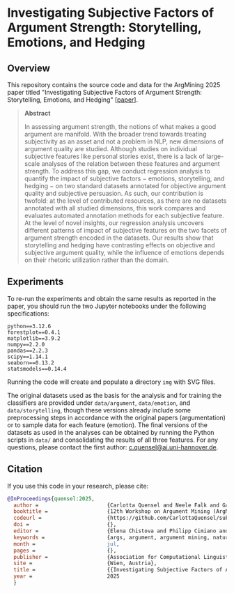 # Investigating Subjective Factors of Argument Strength: Storytelling, Emotions, and Hedging

## Overview
This repository contains the source code and data for the ArgMining 2025 paper titled "Investigating Subjective Factors of Argument Strength: Storytelling, Emotions, and Hedging" [[paper](https://webis.de/publications.html#quensel_2025)].

> **Abstract**
> 
> In assessing argument strength, the notions of what makes a good argument are manifold. With the broader trend towards treating subjectivity as an asset and not a problem in NLP, new dimensions of argument quality are studied. Although studies on individual subjective features like personal stories exist, there is a lack of large-scale analyses of the relation between these features and argument strength. To address this gap, we conduct regression analysis to quantify the impact of subjective factors $-$ emotions, storytelling, and hedging $-$ on two standard datasets annotated for objective argument quality and subjective persuasion. As such, our contribution is twofold: at the level of contributed resources, as there are no datasets annotated with all studied dimensions, this work compares and evaluates automated annotation methods for each subjective feature. At the level of novel insights, our regression analysis uncovers different patterns of impact of subjective features on the two facets of argument strength encoded in the datasets. Our results show that storytelling and hedging have contrasting effects on objective and subjective argument quality, while the influence of emotions depends on their rhetoric utilization rather than the domain.

## Experiments
To re-run the experiments and obtain the same results as reported in the paper, you should run the two Jupyter notebooks under the following specifications:

```
python==3.12.6
forestplot==0.4.1
matplotlib==3.9.2
numpy==2.2.0
pandas==2.2.3
scipy==1.14.1
seaborn==0.13.2
statsmodels==0.14.4
```

Running the code will create and populate a directory `img` with SVG files.

The original datasets used as the basis for the analysis and for training the classifiers are provided under `data/argument`, `data/emotion`, and `data/storytelling`, though these versions already include some preprocessing steps in accordance with the original papers (argumentation) or to sample data for each feature (emotion). The final versions of the datasets as used in the analyses can be obtained by running the Python scripts in `data/` and consolidating the results of all three features. For any questions, please contact the first author: c.quensel@ai.uni-hannover.de.

## Citation

If you use this code in your research, please cite:

```bib
@InProceedings{quensel:2025,
  author =                      {Carlotta Quensel and Neele Falk and Gabriella Lapesa},
  booktitle =                   {12th Workshop on Argument Mining (ArgMining 2025) at ACL},
  codeurl =                     {https://github.com/CarlottaQuensel/subjective-argument-strength},
  doi =                         {},
  editor =                      {Elena Chistova and Philipp Cimiano and Shohreh Haddadan and Gabriella Lapesa and Ramon Ruiz-Dolz},
  keywords =                    {args, argument, argument mining, natural language processing, nlp},
  month =                       jul,
  pages =                       {},
  publisher =                   {Association for Computational Linguistics},
  site =                        {Wien, Austria},
  title =                       {{Investigating Subjective Factors of Argument Strength: Storytelling, Emotions, and Hedging}},
  year =                        2025
  }

```
